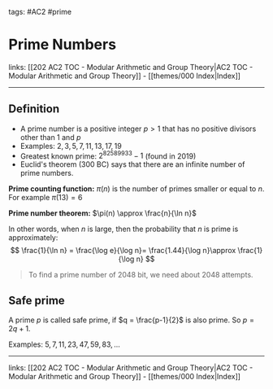 tags: #AC2 #prime

# Prime Numbers

links: [[202 AC2 TOC - Modular Arithmetic and Group Theory|AC2 TOC - Modular Arithmetic and Group Theory]] - [[themes/000 Index|Index]]

---

## Definition

- A prime number is a positive integer $p \gt 1$ that has no positive divisors other than $1$ and $p$
- Examples: $2, 3, 5, 7, 11, 13, 17, 19$
- Greatest known prime: $2^{82589933} -1$ (found in 2019)
- Euclid's theorem (300 BC) says that there are an infinite number of prime numbers.

**Prime counting function:** $\pi(n)$ is the number of primes smaller or equal to $n$. For example $\pi(13)=6$

**Prime number theorem:** $\pi(n) \approx \frac{n}{\ln n}$

In other words, when $n$ is large, then the probability that $n$ is prime is approximately:
$$
\frac{1}{\ln n} = \frac{\log e}{\log n}= \frac{1.44}{\log n}\approx \frac{1}{\log n}
$$

> To find a prime number of 2048 bit, we need about 2048 attempts.

## Safe prime

A prime $p$ is called safe prime, if $q = \frac{p-1}{2}$ is also prime. So $p = 2q+1$.

Examples: $5, 7, 11, 23, 47, 59, 83, ...$

---
links: [[202 AC2 TOC - Modular Arithmetic and Group Theory|AC2 TOC - Modular Arithmetic and Group Theory]] - [[themes/000 Index|Index]]